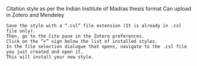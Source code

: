Citation style as per the Indian Institute of Madras thesis format
Can upload in Zotero and Mendeley

    Save the style with a “.csl” file extension (It is already in .csl file only). 
    Then, go to the Cite pane in the Zotero preferences. 
    Click on the “+” sign below the list of installed styles. 
    In the file selection dialogue that opens, navigate to the .csl file you just created and open it. 
    This will install your new style. 
